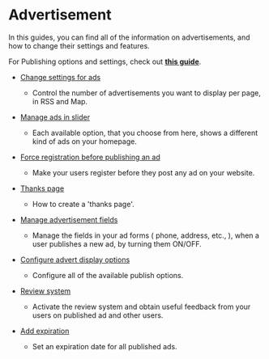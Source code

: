 # Advertisement

In this guides, you can find all of the information on advertisements, and how to change their settings and features. 

For Publishing options and settings, check out **[this guide](Publish-options.md)**.

*   [Change settings for ads](Advertisement-change-settings-for-ads.md)
     - Control the number of advertisements you want to display per page, in RSS and Map.
   
*   [Manage ads in slider](Advertisement-manage-ads-in-sliders.md)
     - Each available option, that you choose from here, shows a different kind of ads on your homepage.
   
*   [Force registration before publishing an ad](Advertisement-force-registration-before-publishing-an-ad.md)
     - Make your users register before they post any ad on your website.

*   [Thanks page](Advertisement-thanks-page.md)
     - How to create a 'thanks page'.
   
*   [Manage advertisement fields](Advertisement-manage-advertisement-fields.md)
     -  Manage the fields in your ad forms ( phone, address, etc., ), when a user publishes a new ad, by turning them ON/OFF.
   
*   [Configure advert display options](Advertisement-configure-publilsh-options.md)
     -  Configure all of the available publish options. 

*   [Review system](Advertisement-review-system.md)
     -  Activate the review system and obtain useful feedback from your users on published ad and other users.
  
*   [Add expiration](Advertisement-ad-expiration.md)
     - Set an expiration date for all published ads.
